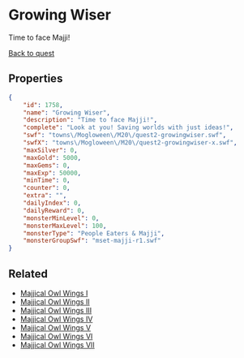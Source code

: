 # Growing Wiser

Time to face Majji!

[Back to quest](../quests.md)

## Properties

```json
{
    "id": 1758,
    "name": "Growing Wiser",
    "description": "Time to face Majji!",
    "complete": "Look at you! Saving worlds with just ideas!",
    "swf": "towns\/Mogloween\/M20\/quest2-growingwiser.swf",
    "swfX": "towns\/Mogloween\/M20\/quest2-growingwiser-x.swf",
    "maxSilver": 0,
    "maxGold": 5000,
    "maxGems": 0,
    "maxExp": 50000,
    "minTime": 0,
    "counter": 0,
    "extra": "",
    "dailyIndex": 0,
    "dailyReward": 0,
    "monsterMinLevel": 0,
    "monsterMaxLevel": 100,
    "monsterType": "People Eaters & Majji",
    "monsterGroupSwf": "mset-majji-r1.swf"
}
```

## Related

- [Majjical Owl Wings I](../items/19994-majjical-owl-wings-i.md)
- [Majjical Owl Wings II](../items/19995-majjical-owl-wings-ii.md)
- [Majjical Owl Wings III](../items/19996-majjical-owl-wings-iii.md)
- [Majjical Owl Wings IV](../items/19997-majjical-owl-wings-iv.md)
- [Majjical Owl Wings V](../items/19998-majjical-owl-wings-v.md)
- [Majjical Owl Wings VI](../items/19999-majjical-owl-wings-vi.md)
- [Majjical Owl Wings VII](../items/20000-majjical-owl-wings-vii.md)

